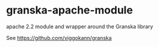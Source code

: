 granska-apache-module
=====================

apache 2.2 module and wrapper around the Granska library

See https://github.com/viggokann/granska
